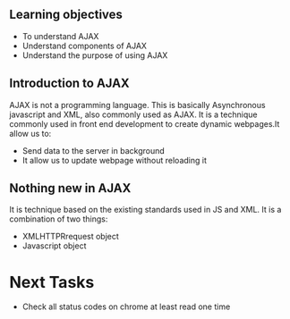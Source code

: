 ## Learning objectives

- To understand AJAX
- Understand components of AJAX
- Understand the purpose of using AJAX

## Introduction to AJAX

AJAX is not a programming language. This is basically Asynchronous javascript and XML, also commonly used as AJAX. It is a technique commonly used in front end development to create dynamic webpages.It allow us to:

- Send data to the server in background
- It allow us to update webpage without reloading it

## Nothing new in AJAX

It is technique based on the existing   standards used in JS and XML. It is a combination of two things:

- XMLHTTPRrequest object
- Javascript object

## 



# Next Tasks 

- Check all status codes on chrome at least read one time